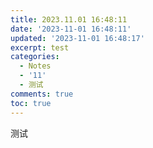 ```yaml
---
title: 2023.11.01 16:48:11
date: '2023-11-01 16:48:11'
updated: '2023-11-01 16:48:17'
excerpt: test
categories:
  - Notes
  - '11'
  - 测试
comments: true
toc: true
---
```




测试

‍
